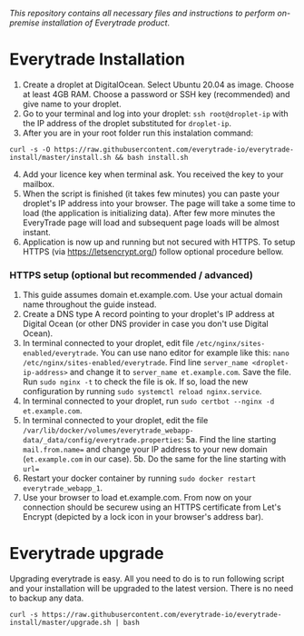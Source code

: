 _This repository contains all necessary files and instructions to perform on-premise installation of Everytrade product_.
# Everytrade Installation

1. Create a droplet at DigitalOcean. Select Ubuntu 20.04 as image. Choose at least 4GB RAM. Choose a password or SSH key (recommended) and give name to your droplet.
2. Go to your terminal and log into your droplet: `ssh root@droplet-ip` with the IP address of the droplet substituted for `droplet-ip`.
3. After you are in your root folder run this instalation command:

```shell
curl -s -O https://raw.githubusercontent.com/everytrade-io/everytrade-install/master/install.sh && bash install.sh
```
4. Add your licence key when terminal ask. You received the key to your mailbox. 
5. When the script is finished (it takes few minutes) you can paste your droplet's IP address into your browser. The page will take a some time to load (the application is initializing data). After few more minutes the EveryTrade page will load and subsequent page loads will be almost instant.
6. Application is now up and running but not secured with HTTPS. To setup HTTPS (via https://letsencrypt.org/) follow optional procedure bellow.

### HTTPS setup (optional but recommended / advanced)

1. This guide assumes domain et.example.com. Use your actual domain name throughout the guide instead.
2. Create a DNS type A record pointing to your droplet's IP address at Digital Ocean (or other DNS provider in case you don't use Digital Ocean).
3. In terminal connected to your droplet, edit file `/etc/nginx/sites-enabled/everytrade`. You can use nano editor for example like this: `nano /etc/nginx/sites-enabled/everytrade`. Find line `server_name <droplet-ip-address>` and change it to `server_name et.example.com`. Save the file. Run `sudo nginx -t` to check the file is ok. If so, load the new configuration by running `sudo systemctl reload nginx.service`.
4. In terminal connected to your droplet, run `sudo certbot --nginx -d et.example.com`.
5. In terminal connected to your droplet, edit the file `/var/lib/docker/volumes/everytrade_webapp-data/_data/config/everytrade.properties`:
  5a. Find the line starting `mail.from.name=` and change your IP address to your new domain (`et.example.com` in our case).
  5b. Do the same for the line starting with `url=`
6. Restart your docker container by running `sudo docker restart everytrade_webapp_1`.
7. Use your browser to load et.example.com. From now on your connection should be securew using an HTTPS certificate from Let's Encrypt (depicted by a lock icon in your browser's address bar).

# Everytrade upgrade
Upgrading everytrade is easy. All you need to do is to run following script and your installation will be upgraded to the latest version.
There is no need to backup any data.
```shell
curl -s https://raw.githubusercontent.com/everytrade-io/everytrade-install/master/upgrade.sh | bash
```

